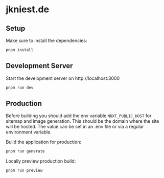 # jkniest.de

## Setup

Make sure to install the dependencies:

```bash
pnpm install
```

## Development Server

Start the development server on http://localhost:3000

```bash
pnpm run dev
```

## Production

Before building you should add the env variable `NUXT_PUBLIC_HOST` for sitemap and image generation. This should be the domain where the site will be hosted. The value can be set in an .env file or via a regular environment variable.

Build the application for production:

```bash
pnpm run generate
```

Locally preview production build:

```bash
pnpm run preview
```
